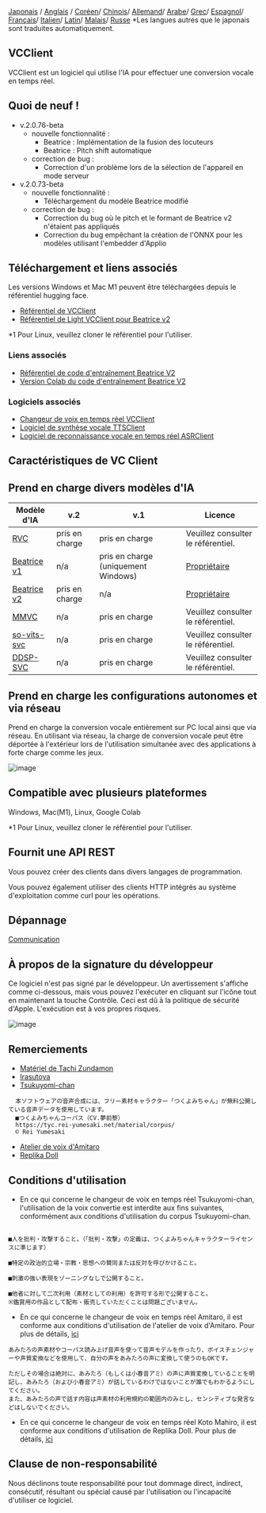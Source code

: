 [Japonais](/README.md) /
[Anglais](/docs_i18n/README_en.md) /
[Coréen](/docs_i18n/README_ko.md)/
[Chinois](/docs_i18n/README_zh.md)/
[Allemand](/docs_i18n/README_de.md)/
[Arabe](/docs_i18n/README_ar.md)/
[Grec](/docs_i18n/README_el.md)/
[Espagnol](/docs_i18n/README_es.md)/
[Français](/docs_i18n/README_fr.md)/
[Italien](/docs_i18n/README_it.md)/
[Latin](/docs_i18n/README_la.md)/
[Malais](/docs_i18n/README_ms.md)/
[Russe](/docs_i18n/README_ru.md)
*Les langues autres que le japonais sont traduites automatiquement.

## VCClient

VCClient est un logiciel qui utilise l'IA pour effectuer une conversion vocale en temps réel.

## Quoi de neuf !

* v.2.0.76-beta
  * nouvelle fonctionnalité :
    * Beatrice : Implémentation de la fusion des locuteurs
    * Beatrice : Pitch shift automatique
  * correction de bug :
    * Correction d'un problème lors de la sélection de l'appareil en mode serveur
* v.2.0.73-beta
  * nouvelle fonctionnalité :
    * Téléchargement du modèle Beatrice modifié
  * correction de bug :
    * Correction du bug où le pitch et le formant de Beatrice v2 n'étaient pas appliqués
    * Correction du bug empêchant la création de l'ONNX pour les modèles utilisant l'embedder d'Applio

## Téléchargement et liens associés

Les versions Windows et Mac M1 peuvent être téléchargées depuis le référentiel hugging face.

* [Référentiel de VCClient](https://huggingface.co/wok000/vcclient000/tree/main)
* [Référentiel de Light VCClient pour Beatrice v2](https://huggingface.co/wok000/light_vcclient_beatrice/tree/main)

*1 Pour Linux, veuillez cloner le référentiel pour l'utiliser.

### Liens associés

* [Référentiel de code d'entraînement Beatrice V2](https://huggingface.co/fierce-cats/beatrice-trainer)
* [Version Colab du code d'entraînement Beatrice V2](https://github.com/w-okada/beatrice-trainer-colab)

### Logiciels associés

* [Changeur de voix en temps réel VCClient](https://github.com/w-okada/voice-changer)
* [Logiciel de synthèse vocale TTSClient](https://github.com/w-okada/ttsclient)
* [Logiciel de reconnaissance vocale en temps réel ASRClient](https://github.com/w-okada/asrclient)

## Caractéristiques de VC Client

## Prend en charge divers modèles d'IA

| Modèle d'IA                                                                                                     | v.2       | v.1                  | Licence                                                                                 |
| ------------------------------------------------------------------------------------------------------------ | --------- | -------------------- | ------------------------------------------------------------------------------------------ |
| [RVC ](https://github.com/RVC-Project/Retrieval-based-Voice-Conversion-WebUI/blob/main/docs/jp/README.ja.md) | pris en charge | pris en charge            | Veuillez consulter le référentiel.                                                             |
| [Beatrice v1](https://prj-beatrice.com/)                                                                     | n/a       | pris en charge (uniquement Windows) | [Propriétaire](https://github.com/w-okada/voice-changer/tree/master/server/voice_changer/Beatrice) |
| [Beatrice v2](https://prj-beatrice.com/)                                                                     | pris en charge | n/a                  | [Propriétaire](https://huggingface.co/wok000/vcclient_model/blob/main/beatrice_v2_beta/readme.md)  |
| [MMVC](https://github.com/isletennos/MMVC_Trainer)                                                           | n/a       | pris en charge            | Veuillez consulter le référentiel.                                                             |
| [so-vits-svc](https://github.com/svc-develop-team/so-vits-svc)                                               | n/a       | pris en charge            | Veuillez consulter le référentiel.                                                             |
| [DDSP-SVC](https://github.com/yxlllc/DDSP-SVC)                                                               | n/a       | pris en charge            | Veuillez consulter le référentiel.                                                             |

## Prend en charge les configurations autonomes et via réseau

Prend en charge la conversion vocale entièrement sur PC local ainsi que via réseau.
En utilisant via réseau, la charge de conversion vocale peut être déportée à l'extérieur lors de l'utilisation simultanée avec des applications à forte charge comme les jeux.

![image](https://user-images.githubusercontent.com/48346627/206640768-53f6052d-0a96-403b-a06c-6714a0b7471d.png)

## Compatible avec plusieurs plateformes

Windows, Mac(M1), Linux, Google Colab

*1 Pour Linux, veuillez cloner le référentiel pour l'utiliser.

## Fournit une API REST

Vous pouvez créer des clients dans divers langages de programmation.

Vous pouvez également utiliser des clients HTTP intégrés au système d'exploitation comme curl pour les opérations.

## Dépannage

[Communication](tutorials/trouble_shoot_communication_ja.md)

## À propos de la signature du développeur

Ce logiciel n'est pas signé par le développeur. Un avertissement s'affiche comme ci-dessous, mais vous pouvez l'exécuter en cliquant sur l'icône tout en maintenant la touche Contrôle. Ceci est dû à la politique de sécurité d'Apple. L'exécution est à vos propres risques.

![image](https://user-images.githubusercontent.com/48346627/212567711-c4a8d599-e24c-4fa3-8145-a5df7211f023.png)

## Remerciements

* [Matériel de Tachi Zundamon](https://seiga.nicovideo.jp/seiga/im10792934)
* [Irasutoya](https://www.irasutoya.com/)
* [Tsukuyomi-chan](https://tyc.rei-yumesaki.net/)

```
  本ソフトウェアの音声合成には、フリー素材キャラクター「つくよみちゃん」が無料公開している音声データを使用しています。
  ■つくよみちゃんコーパス（CV.夢前黎）
  https://tyc.rei-yumesaki.net/material/corpus/
  © Rei Yumesaki
```

* [Atelier de voix d'Amitaro](https://amitaro.net/)
* [Replika Doll](https://kikyohiroto1227.wixsite.com/kikoto-utau)

## Conditions d'utilisation

* En ce qui concerne le changeur de voix en temps réel Tsukuyomi-chan, l'utilisation de la voix convertie est interdite aux fins suivantes, conformément aux conditions d'utilisation du corpus Tsukuyomi-chan.

```

■人を批判・攻撃すること。（「批判・攻撃」の定義は、つくよみちゃんキャラクターライセンスに準じます）

■特定の政治的立場・宗教・思想への賛同または反対を呼びかけること。

■刺激の強い表現をゾーニングなしで公開すること。

■他者に対して二次利用（素材としての利用）を許可する形で公開すること。
※鑑賞用の作品として配布・販売していただくことは問題ございません。
```

* En ce qui concerne le changeur de voix en temps réel Amitaro, il est conforme aux conditions d'utilisation de l'atelier de voix d'Amitaro. Pour plus de détails, [ici](https://amitaro.net/voice/faq/#index_id6)

```
あみたろの声素材やコーパス読み上げ音声を使って音声モデルを作ったり、ボイスチェンジャーや声質変換などを使用して、自分の声をあみたろの声に変換して使うのもOKです。

ただしその場合は絶対に、あみたろ（もしくは小春音アミ）の声に声質変換していることを明記し、あみたろ（および小春音アミ）が話しているわけではないことが誰でもわかるようにしてください。
また、あみたろの声で話す内容は声素材の利用規約の範囲内のみとし、センシティブな発言などはしないでください。
```

* En ce qui concerne le changeur de voix en temps réel Koto Mahiro, il est conforme aux conditions d'utilisation de Replika Doll. Pour plus de détails, [ici](https://kikyohiroto1227.wixsite.com/kikoto-utau/ter%EF%BD%8Ds-of-service)

## Clause de non-responsabilité

Nous déclinons toute responsabilité pour tout dommage direct, indirect, consécutif, résultant ou spécial causé par l'utilisation ou l'incapacité d'utiliser ce logiciel.
